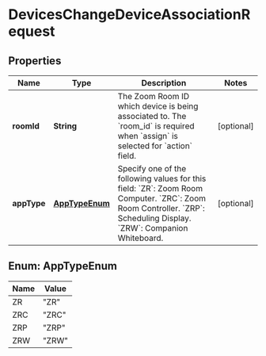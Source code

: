 

# DevicesChangeDeviceAssociationRequest


## Properties

| Name | Type | Description | Notes |
|------------ | ------------- | ------------- | -------------|
|**roomId** | **String** | The Zoom Room ID which device is being associated to. The &#x60;room_id&#x60; is required when &#x60;assign&#x60; is selected for &#x60;action&#x60; field. |  [optional] |
|**appType** | [**AppTypeEnum**](#AppTypeEnum) | Specify one of the following values for this field:  &#x60;ZR&#x60;: Zoom Room Computer.     &#x60;ZRC&#x60;: Zoom Room Controller.     &#x60;ZRP&#x60;: Scheduling Display.     &#x60;ZRW&#x60;: Companion Whiteboard. |  [optional] |



## Enum: AppTypeEnum

| Name | Value |
|---- | -----|
| ZR | &quot;ZR&quot; |
| ZRC | &quot;ZRC&quot; |
| ZRP | &quot;ZRP&quot; |
| ZRW | &quot;ZRW&quot; |



